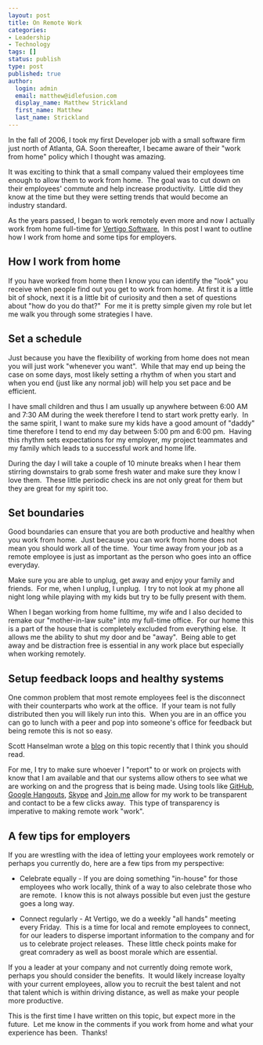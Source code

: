 ```yaml
---
layout: post
title: On Remote Work
categories:
- Leadership
- Technology
tags: []
status: publish
type: post
published: true
author:
  login: admin
  email: matthew@idlefusion.com
  display_name: Matthew Strickland
  first_name: Matthew
  last_name: Strickland
---
```

In the fall of 2006, I took my first Developer job with a small software firm just north of Atlanta, GA. Soon thereafter, I became aware of their "work from home" policy which I thought was amazing.

It was exciting to think that a small company valued their employees time enough to allow them to work from home.  The goal was to cut down on their employees' commute and help increase productivity.  Little did they know at the time but they were setting trends that would become an industry standard.

As the years passed, I began to work remotely even more and now I actually work from home full-time for [Vertigo Software.](http://vertigo.com)  In this post I want to outline how I work from home and some tips for employers.

## How I work from home

If you have worked from home then I know you can identify the "look" you receive when people find out you get to work from home.  At first it is a little bit of shock, next it is a little bit of curiosity and then a set of questions about "how do you do that?"  For me it is pretty simple given my role but let me walk you through some strategies I have.

## Set a schedule

Just because you have the flexibility of working from home does not mean you will just work "whenever you want".  While that may end up being the case on some days, most likely setting a rhythm of when you start and when you end (just like any normal job) will help you set pace and be efficient.

I have small children and thus I am usually up anywhere between 6:00 AM and 7:30 AM during the week therefore I tend to start work pretty early.  In the same spirit, I want to make sure my kids have a good amount of "daddy" time therefore I tend to end my day between 5:00 pm and 6:00 pm.  Having this rhythm sets expectations for my employer, my project teammates and my family which leads to a successful work and home life.

During the day I will take a couple of 10 minute breaks when I hear them stirring downstairs to grab some fresh water and make sure they know I love them.  These little periodic check ins are not only great for them but they are great for my spirit too.

## Set boundaries

Good boundaries can ensure that you are both productive and healthy when you work from home.  Just because you can work from home does not mean you should work all of the time.  Your time away from your job as a remote employee is just as important as the person who goes into an office everyday.

Make sure you are able to unplug, get away and enjoy your family and friends.  For me, when I unplug, I unplug.  I try to not look at my phone all night long while playing with my kids but try to be fully present with them.

When I began working from home fulltime, my wife and I also decided to remake our "mother-in-law suite" into my full-time office.  For our home this is a part of the house that is completely excluded from everything else.  It allows me the ability to shut my door and be "away".  Being able to get away and be distraction free is essential in any work place but especially when working remotely.

## Setup feedback loops and healthy systems

One common problem that most remote employees feel is the disconnect with their counterparts who work at the office.  If your team is not fully distributed then you will likely run into this.  When you are in an office you can go to lunch with a peer and pop into someone's office for feedback but being remote this is not so easy.

Scott Hanselman wrote a [blog](http://www.hanselman.com/blog/BeingARemoteWorkerSucksLongLiveTheRemoteWorker.aspx) on this topic recently that I think you should read.

For me, I try to make sure whoever I "report" to or work on projects with know that I am available and that our systems allow others to see what we are working on and the progress that is being made. Using tools like [GitHub](http://github.com), [Google Hangouts](http://hangouts.google.com), [Skype](http://skype.com) and [Join.me](http://join.me) allow for my work to be transparent and contact to be a few clicks away.  This type of transparency is imperative to making remote work "work".

## A few tips for employers

If you are wrestling with the idea of letting your employees work remotely or perhaps you currently do, here are a few tips from my perspective:

* Celebrate equally - If you are doing something "in-house" for those employees who work locally, think of a way to also celebrate those who are remote.  I know this is not always possible but even just the gesture goes a long way.

* Connect regularly - At Vertigo, we do a weekly "all hands" meeting every Friday.  This is a time for local and remote employees to connect, for our leaders to disperse important information to the company and for us to celebrate project releases.  These little check points make for great comradery as well as boost morale which are essential.

If you a leader at your company and not currently doing remote work, perhaps you should consider the benefits.  It would likely increase loyalty with your current employees, allow you to recruit the best talent and not that talent which is within driving distance, as well as make your people more productive.

This is the first time I have written on this topic, but expect more in the future.  Let me know in the comments if you work from home and what your experience has been.  Thanks!
